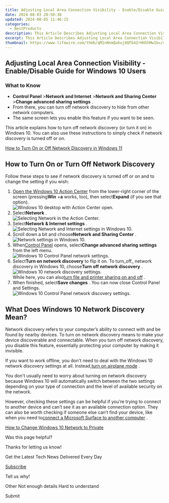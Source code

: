 ```yaml
---
title: Adjusting Local Area Connection Visibility - Enable/Disable Guide for Windows 10 Users
date: 2024-08-03 20:50:30
updated: 2024-08-05 11:46:15
categories:
  - BestProducts
description: This Article Describes Adjusting Local Area Connection Visibility - Enable/Disable Guide for Windows 10 Users
excerpt: This Article Describes Adjusting Local Area Connection Visibility - Enable/Disable Guide for Windows 10 Users
thumbnail: https://www.lifewire.com/thmb/qM1nNnmQahuj0QFb4ZrHH5hMw1k=/400x300/filters:no_upscale():max_bytes(150000):strip_icc():format(webp)/how-to-turn-on-or-off-discovery-network-in-windows-10-74c70951f2ef41318b30937d76f80049.jpg
---
```


## Adjusting Local Area Connection Visibility - Enable/Disable Guide for Windows 10 Users
### What to Know

* **Control Panel** \>**Network and Internet** \>**Network and Sharing Center** \>**Change advanced sharing settings** .
* From there, you can turn off network discovery to hide from other network computers.
* The same screen lets you enable this feature if you want to be seen.

 This article explains how to turn off network discovery (or turn it on) in Windows 10\. You can also use these instructions to simply check if network discovery is turned off or on.

[How to Turn On or Off Network Discovery in Windows 11](https://www.lifewire.com/turn-on-network-discovery-windows-11-7963387)

## How to Turn On or Turn Off Network Discovery

 Follow these steps to see if network discovery is turned off or on and to change the setting if you wish:

1. [Open the Windows 10 Action Center](https://www.lifewire.com/the-windows-10-notification-center-what-it-is-and-how-to-use-it-4150756) from the lower-right corner of the screen (pressing**Win** +**a** works, too), then select**Expand** (if you see that option).  
![Windows 10 desktop with Action Center open.](https://www.lifewire.com/thmb/gp-WAUkDBPn0cxP7l6D3N_lvOtI=/1500x0/filters:no_upscale():max_bytes(150000):strip_icc():format(webp)/001-how-to-turn-on-or-off-discovery-network-in-windows-10-cb05f0ab15f64658a1372c42d9b90435.jpg)
2. Select**Network** .  
![Selecting Network in the Action Center.](https://www.lifewire.com/thmb/ZMleUGp-9BsGCwG-dWG2ToQ-aAI=/1500x0/filters:no_upscale():max_bytes(150000):strip_icc():format(webp)/002-how-to-turn-on-or-off-discovery-network-in-windows-10-30cfc2b69eac45b9aff649c3b5a6a5d1.jpg)
3. Select**Network & Internet settings** .  
![Selecting Network and Internet settings in Windows 10.](https://www.lifewire.com/thmb/hzAb1fly6wKEIUDRR7xImR89ae8=/1500x0/filters:no_upscale():max_bytes(150000):strip_icc():format(webp)/003-how-to-turn-on-or-off-discovery-network-in-windows-10-9bc5681e91c24a8ca02cad8c7b13aed8.jpg)
4. Scroll down a bit and choose**Network and Sharing Center** .  
![Network settings in Windows 10.](https://www.lifewire.com/thmb/qnolazVfasJbC970PLRkOphPJ3Y=/1500x0/filters:no_upscale():max_bytes(150000):strip_icc():format(webp)/004-how-to-turn-on-or-off-discovery-network-in-windows-10-1a4eb35ff184483fbbc8900e3a625ff9.jpg)
5. When[Control Panel](https://www.lifewire.com/control-panel-2625841) opens, select**Change advanced sharing settings** from the left menu.  
![Windows 10 Control Panel network settings.](https://www.lifewire.com/thmb/vspgoHAgXFE9GTLJrOA8k7Xaiqg=/1500x0/filters:no_upscale():max_bytes(150000):strip_icc():format(webp)/005-how-to-turn-on-or-off-discovery-network-in-windows-10-ba43069cb90246c998756a627b40a8ae.jpg)
6. Select**Turn on network discovery** to flip it on. To turn_off_ network discovery in Windows 10, choose**Turn off network discovery** .  
![Windows 10 network discovery settings.](https://www.lifewire.com/thmb/1sRkqQMn4YalJmeFZGoznJPvkB4=/1500x0/filters:no_upscale():max_bytes(150000):strip_icc():format(webp)/006-how-to-turn-on-or-off-discovery-network-in-windows-10-8beea7877c9c4399a61dafe0ddacfa74.jpg)  
 While here, you can also[turn file and printer sharing on and off](https://www.lifewire.com/windows-file-and-printer-sharing-818221) .
7. When finished, select**Save changes** . You can now close Control Panel and Settings.  
![Windows 10 Control Panel network discovery settings.](https://www.lifewire.com/thmb/K4SteWQHwkacaUCwBp9t7fdzrkw=/1500x0/filters:no_upscale():max_bytes(150000):strip_icc():format(webp)/007-how-to-turn-on-or-off-discovery-network-in-windows-10-c725b34b5e164b928fe5cb5d3d355a69.jpg)

## What Does Windows 10 Network Discovery Mean?

 Network discovery refers to your computer’s ability to connect with and be found by nearby devices. To turn on network discovery means to make your device discoverable and connectable. When you turn off network discovery, you disable this feature, essentially protecting your computer by making it invisible.

 If you want to work offline, you don't need to deal with the Windows 10 network discovery settings at all. Instead,[turn on airplane mode](https://www.lifewire.com/windows-10-and-android-airplane-modes-4148142) .

 You don't usually need to worry about turning on network discovery because Windows 10 will automatically switch between the two settings depending on your type of connection and the level of available security on the network.

 However, checking these settings can be helpful if you’re trying to connect to another device and can’t see it as an available connection option. They can also be worth checking if someone else can’t find your device, like when you need to[connect a Microsoft Surface to another computer](https://www.lifewire.com/connect-microsoft-surface-to-another-computer-5115391) .

[How to Change Windows 10 Network to Private](https://www.lifewire.com/change-networks-to-private-on-windows-10-5185933)

Was this page helpful?

Thanks for letting us know!

 Get the Latest Tech News Delivered Every Day

[Subscribe](https://www.lifewire.com/#)

Tell us why!

 Other  Not enough details  Hard to understand

 Submit

<ins class="adsbygoogle"
     style="display:block"
     data-ad-format="autorelaxed"
     data-ad-client="ca-pub-7571918770474297"
     data-ad-slot="1223367746"></ins>



<ins class="adsbygoogle"
     style="display:block"
     data-ad-client="ca-pub-7571918770474297"
     data-ad-slot="8358498916"
     data-ad-format="auto"
     data-full-width-responsive="true"></ins>
